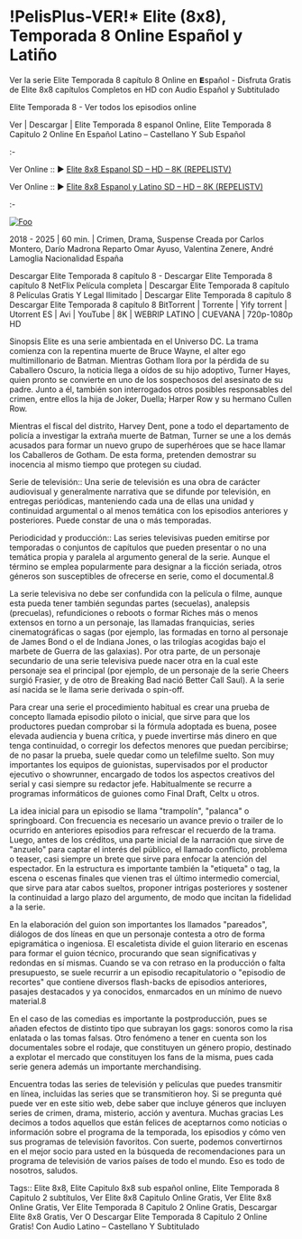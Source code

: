 # !PelisPlus-VER!* Elite (8x8), Temporada 8 Online Español y Latiño

Ver la serie Elite Temporada 8 capítulo 8 Online en 𝗘spañol - Disfruta Gratis de Elite 8x8 capítulos Completos en HD con Audio Español y Subtitulado

Elite Temporada 8 - Ver todos los episodios online

Ver | Descargar | Elite Temporada 8 espanol Online, Elite Temporada 8 Capitulo 2 Online En Español Latino – Castellano Y Sub Español

:-

Ver Online :: ▶ [Elite 8x8 Espanol SD – HD – 8K (REPELISTV)](https://cuevana-in.com/serie/76669-8-8/eacute-lite.html)

Ver Online :: ▶ [Elite 8x8 Espanol y Latino SD – HD – 8K (REPELISTV)](https://cuevana-in.com/serie/76669-8-8/eacute-lite.html)

:-

<p dir="auto"><a href="https://cuevana-in.com/serie/76669-8-8/eacute-lite.html" rel="nofollow"><img src="https://camo.githubusercontent.com/917e6ed5c302499242165dcc02bdbce85c075fd21b35918eb9c0b771855261b8/68747470733a2f2f7374617469632e7769787374617469632e636f6d2f6d656469612f6232343966395f61646163386637306662336634356238383639313639366337376465313866337e6d76322e676966" alt="Foo" style="max-width: 100%;"></a></p>


2018 - 2025 | 60 min. | Crimen, Drama, Suspense
Creada por Carlos Montero, Darío Madrona
Reparto Omar Ayuso, Valentina Zenere, André Lamoglia
Nacionalidad España

Descargar Elite Temporada 8 capítulo 8 - Descargar Elite Temporada 8 capítulo 8 NetFlix Película completa | Descargar Elite Temporada 8 capítulo 8 Películas Gratis Y Legal Ilimitado | Descargar Elite Temporada 8 capítulo 8 Descargar Elite Temporada 8 capítulo 8 BitTorrent | Torrente | Yify torrent | Utorrent ES | Avi | YouTube | 8K | WEBRIP LATINO | CUEVANA | 720p-1080p HD

Sinopsis Elite es una serie ambientada en el Universo DC. La trama comienza con la repentina muerte de Bruce Wayne, el alter ego multimillonario de Batman. Mientras Gotham llora por la pérdida de su Caballero Oscuro, la noticia llega a oídos de su hijo adoptivo, Turner Hayes, quien pronto se convierte en uno de los sospechosos del asesinato de su padre. Junto a él, también son interrogados otros posibles responsables del crimen, entre ellos la hija de Joker, Duella; Harper Row y su hermano Cullen Row.

Mientras el fiscal del distrito, Harvey Dent, pone a todo el departamento de policía a investigar la extraña muerte de Batman, Turner se une a los demás acusados para formar un nuevo grupo de superhéroes que se hace llamar los Caballeros de Gotham. De esta forma, pretenden demostrar su inocencia al mismo tiempo que protegen su ciudad.

Serie de televisión:: Una serie de televisión es una obra de carácter audiovisual y generalmente narrativa que se difunde por televisión, en entregas periódicas, manteniendo cada una de ellas una unidad y continuidad argumental o al menos temática con los episodios anteriores y posteriores. Puede constar de una o más temporadas.

Periodicidad y producción:: Las series televisivas pueden emitirse por temporadas o conjuntos de capítulos que pueden presentar o no una temática propia y paralela al argumento general de la serie. Aunque el término se emplea popularmente para designar a la ficción seriada, otros géneros son susceptibles de ofrecerse en serie, como el documental.8​

La serie televisiva no debe ser confundida con la película o filme, aunque esta pueda tener también segundas partes (secuelas), analepsis (precuelas), refundiciones o reboots o formar Riches más o menos extensos en torno a un personaje, las llamadas franquicias, series cinematográficas o sagas (por ejemplo, las formadas en torno al personaje de James Bond o el de Indiana Jones, o las trilogías acogidas bajo el marbete de Guerra de las galaxias). Por otra parte, de un personaje secundario de una serie televisiva puede nacer otra en la cual este personaje sea el principal (por ejemplo, de un personaje de la serie Cheers surgió Frasier, y de otro de Breaking Bad nació Better Call Saul). A la serie así nacida se le llama serie derivada o spin-off.

Para crear una serie el procedimiento habitual es crear una prueba de concepto llamada episodio piloto o inicial, que sirve para que los productores puedan comprobar si la fórmula adoptada es buena, posee elevada audiencia y buena crítica, y puede invertirse más dinero en que tenga continuidad, o corregir los defectos menores que puedan percibirse; de no pasar la prueba, suele quedar como un telefilme suelto. Son muy importantes los equipos de guionistas, supervisados por el productor ejecutivo o showrunner, encargado de todos los aspectos creativos del serial y casi siempre su redactor jefe. Habitualmente se recurre a programas informáticos de guiones como Final Draft, Celtx u otros.

La idea inicial para un episodio se llama "trampolín", "palanca" o springboard. Con frecuencia es necesario un avance previo o trailer de lo ocurrido en anteriores episodios para refrescar el recuerdo de la trama. Luego, antes de los créditos, una parte inicial de la narración que sirve de "anzuelo" para captar el interés del público, el llamado conflicto, problema o teaser, casi siempre un brete que sirve para enfocar la atención del espectador. En la estructura es importante también la "etiqueta" o tag, la escena o escenas finales que vienen tras el último intermedio comercial, que sirve para atar cabos sueltos, proponer intrigas posteriores y sostener la continuidad a largo plazo del argumento, de modo que incitan la fidelidad a la serie.

En la elaboración del guion son importantes los llamados "pareados", diálogos de dos líneas en que un personaje contesta a otro de forma epigramática o ingeniosa. El escaletista divide el guion literario en escenas para formar el guion técnico, procurando que sean significativas y redondas en sí mismas. Cuando se va con retraso en la producción o falta presupuesto, se suele recurrir a un episodio recapitulatorio o "episodio de recortes" que contiene diversos flash-backs de episodios anteriores, pasajes destacados y ya conocidos, enmarcados en un mínimo de nuevo material.8​

En el caso de las comedias es importante la postproducción, pues se añaden efectos de distinto tipo que subrayan los gags: sonoros como la risa enlatada o las tomas falsas. Otro fenómeno a tener en cuenta son los documentales sobre el rodaje, que constituyen un género propio, destinado a explotar el mercado que constituyen los fans de la misma, pues cada serie genera además un importante merchandising.

Encuentra todas las series de televisión y películas que puedes transmitir en línea, incluidas las series que se transmitieron hoy. Si se pregunta qué puede ver en este sitio web, debe saber que incluye géneros que incluyen series de crimen, drama, misterio, acción y aventura. Muchas gracias Les decimos a todos aquellos que están felices de aceptarnos como noticias o información sobre el programa de la temporada, los episodios y cómo ven sus programas de televisión favoritos. Con suerte, podemos convertirnos en el mejor socio para usted en la búsqueda de recomendaciones para un programa de televisión de varios países de todo el mundo. Eso es todo de nosotros, saludos.

Tags:: Elite 8x8, Elite Capitulo 8x8 sub español online, Elite Temporada 8 Capitulo 2 subtítulos, Ver Elite 8x8 Capitulo Online Gratis, Ver Elite 8x8 Online Gratis, Ver Elite Temporada 8 Capitulo 2 Online Gratis, Descargar Elite 8x8 Gratis, Ver O Descargar Elite Temporada 8 Capitulo 2 Online Gratis! Con Audio Latino – Castellano Y Subtitulado

